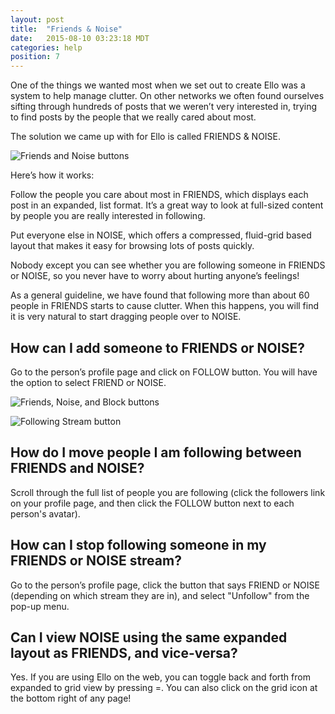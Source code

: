 ```yaml
---
layout: post
title:  "Friends & Noise"
date:   2015-08-10 03:23:18 MDT
categories: help
position: 7
---
```

One of the things we wanted most when we set out to create Ello was a system to help manage clutter. On other networks we often found ourselves sifting through hundreds of posts that we weren’t very interested in, trying to find posts by the people that we really cared about most.

The solution we came up with for Ello is called FRIENDS & NOISE.

![Friends and Noise buttons](https://d324imu86q1bqn.cloudfront.net/uploads/asset/attachment/3034145/ello-optimized-0bd4c450.jpg) 

Here’s how it works:

Follow the people you care about most in FRIENDS, which displays each post in an expanded, list format. It’s a great way to look at full-sized content by people you are really interested in following.

Put everyone else in NOISE, which offers a compressed, fluid-grid based layout that makes it easy for browsing lots of posts quickly.

Nobody except you can see whether you are following someone in FRIENDS or NOISE, so you never have to worry about hurting anyone’s feelings!

As a general guideline, we have found that following more than about 60 people in FRIENDS starts to cause clutter. When this happens, you will find it is very natural to start dragging people over to NOISE.

## How can I add someone to FRIENDS or NOISE?

Go to the person’s profile page and click on FOLLOW button. You will have the option to select FRIEND or NOISE.

![Friends, Noise, and Block buttons](https://d324imu86q1bqn.cloudfront.net/uploads/asset/attachment/3034148/ello-optimized-8278160d.jpg)

 ![Following Stream button](https://d324imu86q1bqn.cloudfront.net/uploads/asset/attachment/3034147/ello-optimized-7db6a7bd.jpg)

## How do I move people I am following between FRIENDS and NOISE?

Scroll through the full list of people you are following (click the followers link on your profile page, and then click the FOLLOW button next to each person's avatar).

## How can I stop following someone in my FRIENDS or NOISE stream?

Go to the person’s profile page, click the button that says FRIEND or NOISE (depending on which stream they are in), and select "Unfollow" from the pop-up menu. 

## Can I view NOISE using the same expanded layout as FRIENDS, and vice-versa?

Yes. If you are using Ello on the web, you can toggle back and forth from expanded to grid view by pressing =. You can also click on the grid icon at the bottom right of any page! 
